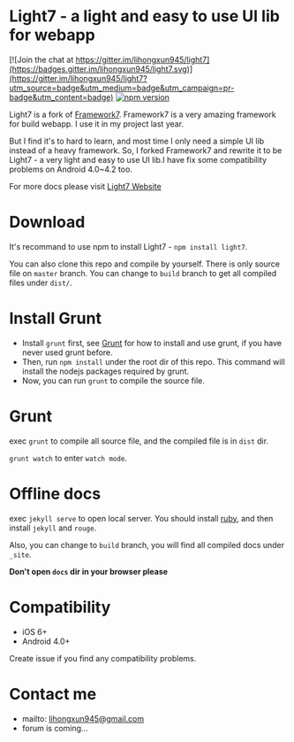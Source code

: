 # Light7 - a light and easy to use UI lib for webapp

[![Join the chat at https://gitter.im/lihongxun945/light7](https://badges.gitter.im/lihongxun945/light7.svg)](https://gitter.im/lihongxun945/light7?utm_source=badge&utm_medium=badge&utm_campaign=pr-badge&utm_content=badge)
[![npm version](https://img.shields.io/npm/v/light7.svg)](https://www.npmjs.com/package/light7)

Light7 is a fork of [Framework7](https://github.com/nolimits4web/Framework7). Framework7 is a very amazing framework for build webapp. I use it in my project last year.

But I find it's to hard to learn, and most time I only need a simple UI lib instead of a heavy framework. So, I forked Framework7 and rewrite it to be Light7 - a very light and easy to use UI lib.I have fix some compatibility problems on Android 4.0~4.2 too.

For more docs please visit [Light7 Website](http://light7.org/)

# Download

It's recommand to use npm to install Light7 - `npm install light7`.

You can also clone this repo and compile by yourself. There is only source file on `master` branch. You can change to `build` branch to get all compiled files under `dist/`.

# Install Grunt

- Install `grunt` first, see [Grunt](http://gruntjs.com/) for how to install and use grunt, if you have never used grunt before.
- Then, run `npm install` under the root dir of this repo. This command will install the nodejs packages required by grunt.
- Now, you can run `grunt` to compile the source file.


# Grunt

exec `grunt` to compile all source file, and the compiled file is in `dist` dir.

`grunt watch` to enter `watch mode`.

# Offline docs

exec `jekyll serve` to open local server. You should install [ruby](https://www.ruby-lang.org/en/documentation/installation/), and then install `jekyll` and `rouge`.

Also, you can change to `build` branch, you will find all compiled docs under `_site`.

**Don't open `docs` dir in your browser please**

# Compatibility

- iOS 6+
- Android 4.0+

Create issue if you find any compatibility problems.

# Contact me

- mailto: lihongxun945@gmail.com
- forum is coming...
